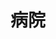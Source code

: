---
title: 病院
description: 医院
kana: びょういん
pronunciation: byouinn
tone: ⓪
type: 名词
pubDate: 2024-08-08 00:00:39
lessonIndex: 1
---